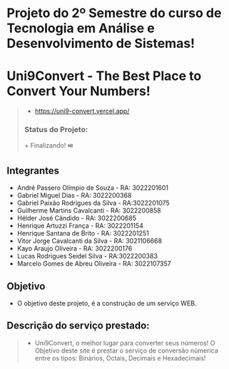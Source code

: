 # Projeto do 2º Semestre do curso de Tecnologia em Análise e Desenvolvimento de Sistemas!
# Uni9Convert - The Best Place to Convert Your Numbers!

> + https://uni9-convert.vercel.app/
> <h3> Status do Projeto:</h3>
> + Finalizando! ⏯️
## Integrantes
- André Passero Olímpio de Souza - RA: 3022201601
- Gabriel Miguel Dias - RA: 3022200368
- Gabriel Paixão Rodrigues da Silva - RA:3022201075
- Guilherme Martins Cavalcanti - RA: 3022200858
- Hélder José Cândido - RA: 3022200685
- Henrique Artuzzi França - RA: 3022201154
- Henrique Santana de Brito - RA: 3022201251
- Vitor Jorge Cavalcanti da Silva - RA: 3021106668
- Kayo Araujo Oliveira - RA: 3022200176
- Lucas Rodrigues Seidel Silva - RA:3022200383
- Marcelo Gomes de Abreu Oliveira - RA: 3022107357

## Objetivo
- O objetivo deste projeto, é a construção de um serviço WEB.

## Descrição do serviço prestado:

> + Uni9Convert, o melhor lugar para converter seus números!
> O Objetivo deste site é prestar o serviço de conversão númerica entre os tipos: Binários, Octais, Decimais e Hexadecimais!

